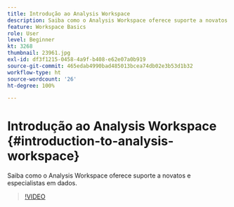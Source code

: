 ```yaml
---
title: Introdução ao Analysis Workspace
description: Saiba como o Analysis Workspace oferece suporte a novatos e especialistas em dados.
feature: Workspace Basics
role: User
level: Beginner
kt: 3268
thumbnail: 23961.jpg
exl-id: df3f1215-0458-4a9f-b408-e62e07a0b919
source-git-commit: 465edab4990bad485013bcea74db02e3b53d1b32
workflow-type: ht
source-wordcount: '26'
ht-degree: 100%

---
```


# Introdução ao Analysis Workspace {#introduction-to-analysis-workspace}

Saiba como o Analysis Workspace oferece suporte a novatos e especialistas em dados.

>[!VIDEO](https://video.tv.adobe.com/v/28165/?quality=12)
